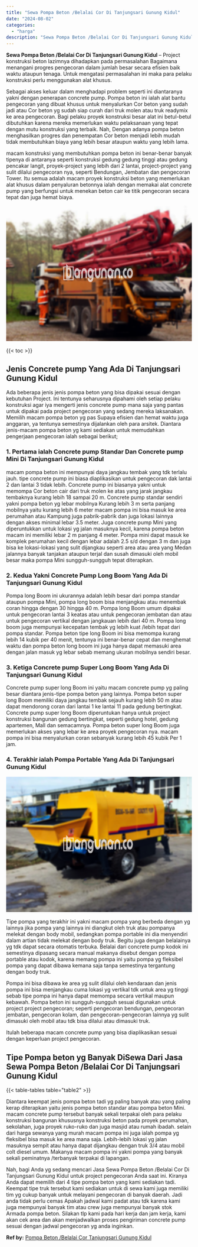 ```yaml
---
title: "Sewa Pompa Beton /Belalai Cor Di Tanjungsari Gunung Kidul"
date: "2024-08-02"
categories: 
  - "harga"
description: "Sewa Pompa Beton /Belalai Cor Di Tanjungsari Gunung Kidul. Nah, bagi Anda yg sedang mencari Jasa Sewa Pompa Beton /Belalai Cor Di Tanjungsari Gunung Kidul un..."
---
```


**Sewa Pompa Beton /Belalai Cor Di Tanjungsari Gunung Kidul** – Project konstruksi beton lazimnya dihadapkan pada permasalahan Bagaimana menangani progres pengecoran dalam jumlah besar secara efisien baik waktu ataupun tenaga. Untuk mengatasi permasalahan ini maka para pelaku konstruksi perlu menggunakan alat khusus.

Sebagai akses keluar dalam menghadapi problem seperti ini diantaranya yakni dengan penerapan concrete pump. Pompa beton ini ialah alat bantu pengecoran yang dibuat khusus untuk menyalurkan Cor beton yang sudah jadi atau Cor beton yg sudah siap curah dari truk molen atau truk readymix ke area pengecoran. Bagi pelaku proyek konstruksi besar alat ini betul-betul dibutuhkan karena mereka memerlukan waktu pelaksanaan yang tepat dengan mutu konstruksi yang terbaik. Nah, Dengan adanya pompa beton menghasilkan progres dan penempatan Cor beton menjadi lebih mudah tidak membutuhkan biaya yang lebih besar ataupun waktu yang lebih lama.

macam konstruksi yang membutuhkan pompa beton ini benar-benar banyak tipenya di antaranya seperti konstruksi gedung gedung tinggi atau gedung pencakar langit, proyek-project yang lebih dari 2 lantai, project-project yang sulit dilalui pengecoran nya, seperti Bendungan, Jembatan dan pengecoran Tower. Itu semua adalah macam proyek konstruksi beton yang memerlukan alat khusus dalam penyaluran betonnya ialah dengan memakai alat concrete pump yang berfungsi untuk menekan beton cair ke titik pengecoran secara tepat dan juga hemat biaya.

![Sewa Pompa Beton /Belalai Cor Di Tanjungsari Gunung Kidul](/images/sewa-concrete-pump-37.png)

{{< toc >}}

## Jenis Concrete pump Yang Ada Di Tanjungsari Gunung Kidul

Ada beberapa jenis jenis pompa beton yang bisa dipakai sesuai dengan kebutuhan Project. Ini tentunya seharusnya dipahami oleh setiap pelaku konstruksi agar iya mengerti jenis concrete pump mana saja yang pantas untuk dipakai pada project pengecoran yang sedang mereka laksanakan. Memilih macam pompa beton yg pas Supaya efisien dan hemat waktu juga anggaran, ya tentunya semestinya dijalankan oleh para arsitek. Diantara jenis-macam pompa beton yg kami sediakan untuk memudahkan pengerjaan pengecoran ialah sebagai berikut;

### 1\. Pertama ialah Concrete pump Standar Dan Concrete pump Mini Di Tanjungsari Gunung Kidul

macam pompa beton ini mempunyai daya jangkau tembak yang tdk terlalu jauh. tipe concrete pump ini biasa diaplikasikan untuk pengecoran dak lantai 2 dan lantai 3 tidak lebih. Concrete pump ini biasanya yakni untuk memompa Cor beton cair dari truk molen ke atas yang jarak jangkau tembaknya kurang lebih 18 sampai 20 m. Concrete pump standar sendiri yakni pompa beton yg lebar mobilnya Kurang lebih 3 m serta panjang mobilnya yaitu kurang lebih 6 meter macam pompa ini bisa masuk ke area perumahan atau Kampung juga pabrik-pabrik dan juga lokasi lainnya dengan akses minimal lebar 3.5 meter. Juga concrete pump Mini yang diperuntukkan untuk lokasi yg jalan masuknya kecil, karena pompa beton macam ini memiliki lebar 2 m panjang 4 meter. Pompa mini dapat masuk ke komplek perumahan kecil dengan lebar adalah 2.5 s/d dengan 3 m dan juga bisa ke lokasi-lokasi yang sulit dijangkau seperti area atau area yang Medan jalannya banyak tanjakan ataupun terjal dan susah dimasuki oleh mobil besar maka pompa Mini sungguh-sungguh tepat diterapkan.

### 2\. Kedua Yakni Concrete Pump Long Boom Yang Ada Di Tanjungsari Gunung Kidul

Pompa long Boom ini ukurannya adalah lebih besar dari pompa standar ataupun pompa Mini, pompa long boom bisa menjangkau atau menembak coran hingga dengan 30 hingga 40 m. Pompa long Boom umum dipakai untuk pengecoran lantai 3 keatas atau untuk pengecoran jembatan dan atau untuk pengecoran vertikal dengan jangkauan lebih dari 40 m. Pompa long boom juga mempunyai kecepatan tembak yg lebih kuat /lebih tepat dari pompa standar. Pompa beton tipe long Boom ini bisa memompa kurang lebih 14 kubik per 40 menit, tentunya ini benar-benar cepat dan menghemat waktu dan pompa beton long boom ini juga hanya dapat memasuki area dengan jalan masuk yg lebar sebab memang ukuran mobilnya sendiri besar.

### 3\. Ketiga Concrete pump Super Long Boom Yang Ada Di Tanjungsari Gunung Kidul

Concrete pump super long Boom ini yaitu macam concrete pump yg paling besar diantara jenis-tipe pompa beton yang lainnya. Pompa beton super long Boom memiliki daya jangkau tembak sejauh kurang lebih 50 m atau dapat mendorong coran dari lantai 1 ke lantai 11 pada gedung bertingkat. Concrete pump super long Boom diperuntukan hanya untuk project konstruksi bangunan gedung bertingkat, seperti gedung hotel, gedung apartemen, Mall dan semacamnya. Pompa beton super long Boom juga memerlukan akses yang lebar ke area proyek pengecoran nya. macam pompa ini bisa menyalurkan coran sebanyak kurang lebih 45 kubik Per 1 jam.

### 4\. Terakhir ialah Pompa Portable Yang Ada Di Tanjungsari Gunung Kidul

![Sewa Pompa Beton /Belalai Cor Di Tanjungsari Gunung Kidul](/images/sewa-concrete-pump-13.png)

Tipe pompa yang terakhir ini yakni macam pompa yang berbeda dengan yg lainnya jika pompa yang lainnya ini diangkut oleh truk atau pompanya melekat dengan body mobil, sedangkan pompa portable ini dia menyendiri dalam artian tidak melekat dengan body truk. Begitu juga dengan belalainya yg tdk dapat secara otomatis terbuka. Belalai dari concrete pump kodok ini semestinya dipasang secara manual makanya disebut dengan pompa portable atau kodok, karena memang pompa ini yaitu pompa yg fleksibel pompa yang dapat dibawa kemana saja tanpa semestinya tergantung dengan body truk.

Pompa ini bisa dibawa ke area yg sulit dilalui oleh kendaraan dan jenis pompa ini bisa menjangkau cuma lokasi yg vertikal tdk untuk area yg tinggi sebab tipe pompa ini hanya dapat memompa secara vertikal maupun kebawah. Pompa beton ini sungguh-sungguh sesuai digunakan untuk project project pengecoran; seperti pengecoran bendungan, pengecoran jembatan, pengecoran kolam, dan pengecoran-pengecoran lainnya yg sulit dimasuki oleh mobil atau tdk bisa dilalui atau dimasuki truk.

Itulah beberapa macam concrete pump yang bisa diaplikasikan sesuai dengan keperluan project pengecoran.

## Tipe Pompa beton yg Banyak DiSewa Dari Jasa Sewa Pompa Beton /Belalai Cor Di Tanjungsari Gunung Kidul

{{< table-tables table="table2" >}}

Diantara keempat jenis pompa beton tadi yg paling banyak atau yang paling kerap diterapkan yaitu jenis pompa beton standar atau pompa beton Mini. macam concrete pump tersebut banyak sekali terpakai oleh para pelaku konstruksi bangunan khususnya konstruksi beton pada proyek perumahan, sekolahan, juga proyek ruko-ruko dan juga masjid atau rumah ibadah. selain dari harga sewanya yang murah macam pompa ini juga ialah pompa yg fleksibel bisa masuk ke area mana saja. Lebih-lebih lokasi yg jalan masuknya sempit atau hanya dapat dijangkau dengan truk 3/4 atau mobil colt diesel umum. Makanya macam pompa ini yakni pompa yang banyak sekali peminatnya /terbanyak terpakai di lapangan.

Nah, bagi Anda yg sedang mencari Jasa Sewa Pompa Beton /Belalai Cor Di Tanjungsari Gunung Kidul untuk project pengecoran Anda saat ini. Kiranya Anda dapat memilih dari 4 tipe pompa beton yang kami sediakan tadi. Keempat tipe truk tersebut kami sediakan untuk di sewa kami juga memiliki tim yg cukup banyak untuk melayani pengecoran di banyak daerah. Jadi anda tidak perlu cemas Apakah jadwal kami padat atau tdk karena kami juga mempunyai banyak tim atau crew juga mempunyai banyak stok Armada pompa beton. Silakan tlp kami pada hari kerja dan jam kerja, kami akan cek area dan akan menjadwalkan proses pengiriman concrete pump sesuai dengan jadwal pengecoran yg anda inginkan.

**Ref by:** [Pompa Beton /Belalai Cor Tanjungsari Gunung Kidul](https://id.wikipedia.org/wiki/Pompa)
